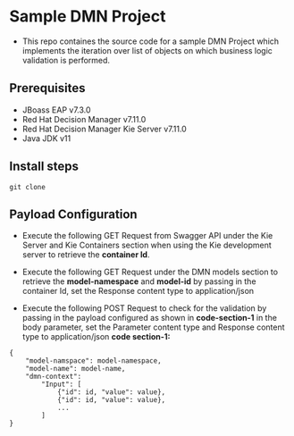 # Sample DMN Project

- This repo containes the source code for a sample DMN Project which implements the iteration over list of objects on which business logic validation is performed.
## Prerequisites
- JBoass EAP v7.3.0
- Red Hat Decision Manager v7.11.0
- Red Hat Decision Manager Kie Server v7.11.0
- Java JDK v11
## Install steps
`git clone`
## Payload Configuration
- Execute the following GET Request from Swagger API under the Kie Server and Kie Containers section when using the Kie development server to retrieve the **container Id**.

- Execute the following GET Request under the DMN models section to retrieve the **model-namespace** and **model-id** by passing in the container Id, set the Response content type to application/json

- Execute the following POST Request to check for the validation by passing in the payload configured as shown in **code-section-1** in the body parameter, set the Parameter content type and Response content type to application/json
**code section-1:**
```
{
	"model-namspace": model-namespace,
	"model-name": model-name,
	"dmn-context":
		"Input": [
			{"id": id, "value": value},
			{"id": id, "value": value},
			...
		]
}
```
